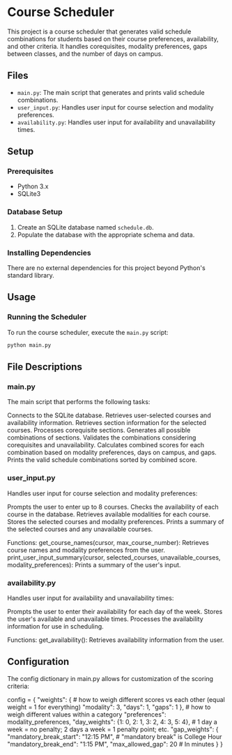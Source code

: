 # Course Scheduler

This project is a course scheduler that generates valid schedule combinations for students based on their course preferences, availability, and other criteria. It handles corequisites, modality preferences, gaps between classes, and the number of days on campus.

## Files

- `main.py`: The main script that generates and prints valid schedule combinations.
- `user_input.py`: Handles user input for course selection and modality preferences.
- `availability.py`: Handles user input for availability and unavailability times.

## Setup

### Prerequisites

- Python 3.x
- SQLite3

### Database Setup

1. Create an SQLite database named `schedule.db`.
2. Populate the database with the appropriate schema and data.

### Installing Dependencies

There are no external dependencies for this project beyond Python's standard library.

## Usage

### Running the Scheduler

To run the course scheduler, execute the `main.py` script:

```bash
python main.py
```

## File Descriptions

### main.py
The main script that performs the following tasks:

Connects to the SQLite database.
Retrieves user-selected courses and availability information.
Retrieves section information for the selected courses.
Processes corequisite sections.
Generates all possible combinations of sections.
Validates the combinations considering corequisites and unavailability.
Calculates combined scores for each combination based on modality preferences, days on campus, and gaps.
Prints the valid schedule combinations sorted by combined score.

### user_input.py
Handles user input for course selection and modality preferences:

Prompts the user to enter up to 8 courses.
Checks the availability of each course in the database.
Retrieves available modalities for each course.
Stores the selected courses and modality preferences.
Prints a summary of the selected courses and any unavailable courses.

Functions:
get_course_names(cursor, max_course_number): Retrieves course names and modality preferences from the user.
print_user_input_summary(cursor, selected_courses, unavailable_courses, modality_preferences): Prints a summary of the user's input.

### availability.py
Handles user input for availability and unavailability times:

Prompts the user to enter their availability for each day of the week.
Stores the user's available and unavailable times.
Processes the availability information for use in scheduling.

Functions:
get_availability(): Retrieves availability information from the user.

## Configuration
The config dictionary in main.py allows for customization of the scoring criteria:

config = {
    "weights": {  # how to weigh different scores vs each other (equal weight = 1 for everything)
        "modality": 3,
        "days": 1,
        "gaps": 1
    },  # how to weigh different values within a category
    "preferences": modality_preferences,
    "day_weights": {1: 0, 2: 1, 3: 2, 4: 3, 5: 4},  # 1 day a week = no penalty; 2 days a week = 1 penalty point; etc.
    "gap_weights": {
        "mandatory_break_start": "12:15 PM",  # "mandatory break" is College Hour
        "mandatory_break_end": "1:15 PM",
        "max_allowed_gap": 20  # In minutes
    }
}

